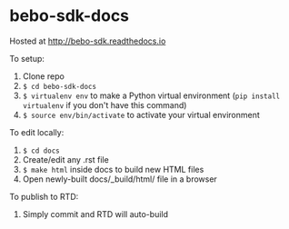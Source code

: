 # bebo-sdk-docs

Hosted at http://bebo-sdk.readthedocs.io

To setup:

1. Clone repo
2. `$ cd bebo-sdk-docs`
3. `$ virtualenv env` to make a Python virtual environment (`pip install virtualenv` if you don't have this command)
4. `$ source env/bin/activate` to activate your virtual environment

To edit locally:

1. `$ cd docs` 
1. Create/edit any .rst file
2. `$ make html` inside docs to build new HTML files
3. Open newly-built docs/_build/html/ file in a browser

To publish to RTD:

1. Simply commit and RTD will auto-build
